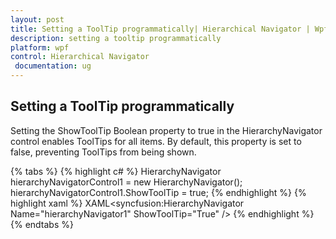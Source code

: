 ```yaml
---
layout: post
title: Setting a ToolTip programmatically| Hierarchical Navigator | Wpf | Syncfusion
description: setting a tooltip programmatically
platform: wpf
control: Hierarchical Navigator
 documentation: ug
---
```


## Setting a ToolTip programmatically

Setting the ShowToolTip Boolean property to true in the HierarchyNavigator control enables ToolTips for all items. By default, this property is set to false, preventing ToolTips from being shown.

{% tabs %}
{% highlight c# %}
HierarchyNavigator hierarchyNavigatorControl1 = new HierarchyNavigator();
hierarchyNavigatorControl1.ShowToolTip = true;
{% endhighlight %}
{% highlight xaml %}
XAML<syncfusion:HierarchyNavigator Name="hierarchyNavigator1" ShowToolTip="True" />
{% endhighlight  %}
{% endtabs %}


